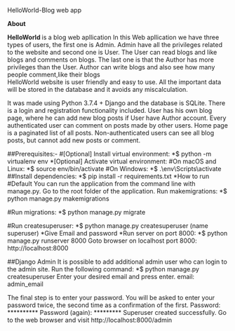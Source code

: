 HelloWorld-Blog web app
       
**About**

<b> HelloWorld </b> is a blog web apllication In this Web apllication we have three types of users, the first one is Admin. Admin have all the privileges related to the website and second one is User.  The User can read blogs and like blogs and comments on blogs. The last one is that the Author has more privileges than the User. Author can write blogs and also see how many people comment,like their blogs  
HelloWorld website is user friendly and easy to use. All the important data will be stored in the database and it avoids any miscalculation.

It was made using Python 3.7.4 + Django and the database is SQLite. 
There is a login and registration functionality included.
User has his own blog page, where he can add new blog posts if User have Author account. Every authenticated user can comment on posts made by other users. Home page is a paginated list of all posts. Non-authenticated users can see all blog posts, but cannot add new posts or comment.
 
##Prerequisites:-
#[Optional] Install virtual environment:
*$ python -m virtualenv env
*[Optional] Activate virtual environment:
#On macOS and Linux:
*$ source env/bin/activate
#On Windows:
*$ .\env\Scripts\activate
##Install dependencies:
*$ pip install -r requirements.txt
*How to run
#Default
You can run the application from the command line with manage.py. Go to the root folder of the application.
Run makemigrations:
*$ python manage.py makemigrations
 
#Run migrations:
*$ python manage.py migrate
 
#Run createsuperuser:
*$ python manage.py createsuperuser (name superuser)
*Give Email and password
*Run server on port 8000:
*$ python manage.py runserver 8000 
 Goto browser on localhost port 8000:
   http://localhost:8000
 
 
 
 
 
##Django Admin
It is possible to add additional admin user who can login to the admin site. Run the following command:
*$ python manage.py createsuperuser
Enter your desired email and press enter.
email: admin_email
 
The final step is to enter your password. You will be asked to enter your password twice, the second time as a confirmation of the first.
Password: **********
Password (again): *********
Superuser created successfully.
Go to the web browser and visit http://localhost:8000/admin
 
 
